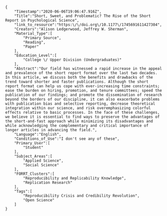 
    {
        "Timestamp":"2020-06-06T19:06:47.916Z",
        "Title":"Short, Sweet, and Problematic? The Rise of the Short Report in Psychological Science",
        "link_to_resource":"https:\/\/doi.org\/10.1177\/1745691611427304",
        "Creators":"Alison Ledgerwood, Jeffrey W. Sherman",
        "Material_Type":[
            "Primary Source",
            "Reading",
            "Paper"
        ],
        "Education_Level":[
            "College \/ Upper Division (Undergraduates)"
        ],
        "Abstract":"Our field has witnessed a rapid increase in the appeal and prevalence of the short report format over the last two decades. In this article, we discuss both the benefits and drawbacks of the trend toward shorter and faster publications. Although the short report format can help us cope with ever-increasing time constraints; ease the burden on hiring, promotion, and tenure committees; speed the publication of our findings; and promote the dissemination of research beyond the borders of our discipline, it can also exacerbate problems with publication bias and selective reporting, decrease theoretical integration within our science, and risk overemphasizing colorful effects relative to basic processes. In the face of these challenges, we believe it is essential to find ways to preserve the advantages of the short-and-fast approach while minimizing its disadvantages and while acknowledging the complementary and critical importance of longer articles in advancing the field.",
        "Language":"English",
        "Conditions_of_Use":"I don't see any of these",
        "Primary_User":[
            "Student"
        ],
        "Subject_Areas":[
            "Applied Science",
            "Social Science"
        ],
        "FORRT_Clusters":[
            "Reproducibility and Replicability Knowledge",
            "Replication Research"
        ],
        "Tags":[
            "Reproducibility Crisis and Credibility Revolution",
            "Open Science"
        ]
    }

